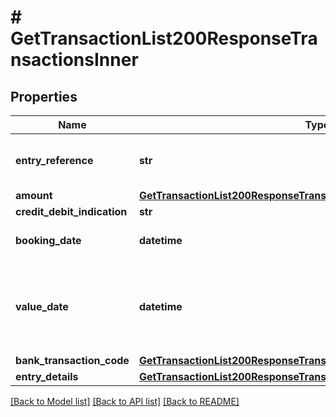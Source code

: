 # # GetTransactionList200ResponseTransactionsInner

## Properties

Name | Type | Description | Notes
------------ | ------------- | ------------- | -------------
**entry_reference** | **str** | Unique identification of the realized transaction. |
**amount** | [**GetTransactionList200ResponseTransactionsInnerAmount**](GetTransactionList200ResponseTransactionsInnerAmount.md) |  |
**credit_debit_indication** | **str** |  |
**booking_date** | **datetime** | Date of payment processing/posting by the bank. | [optional]
**value_date** | **datetime** | Transaction date; value date; date which is used to count interest; e.g. date when money were withdrawn from ATM. | [optional]
**bank_transaction_code** | [**GetTransactionList200ResponseTransactionsInnerBankTransactionCode**](GetTransactionList200ResponseTransactionsInnerBankTransactionCode.md) |  |
**entry_details** | [**GetTransactionList200ResponseTransactionsInnerEntryDetails**](GetTransactionList200ResponseTransactionsInnerEntryDetails.md) |  | [optional]

[[Back to Model list]](../../README.md#models) [[Back to API list]](../../README.md#endpoints) [[Back to README]](../../README.md)
